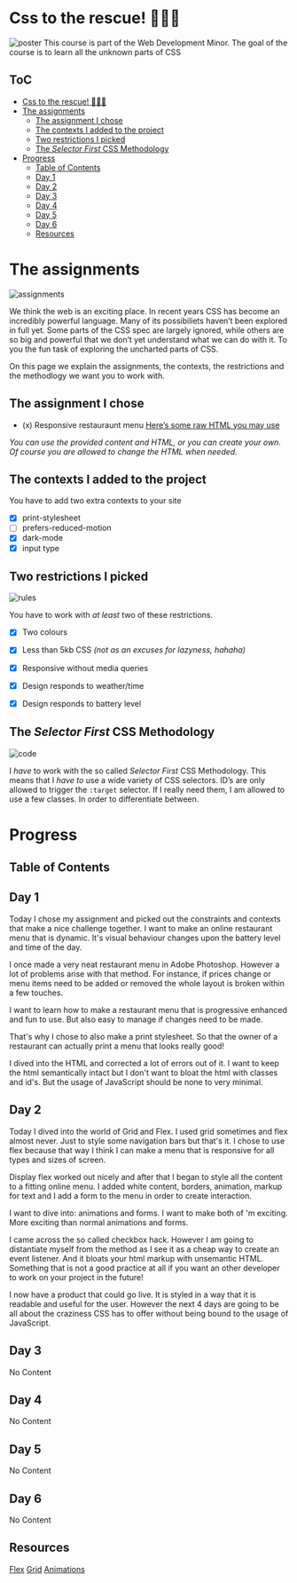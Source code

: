 
# Css to the rescue! 🦸🏼‍♂️
![poster](https://github.com/robert-hoekstra/css-to-the-rescue-1920/blob/master/images/poster.jpeg?raw=true)
 This course is part of the Web Development Minor.
 The goal of the course is to learn all the unknown parts of CSS

## ToC
- [Css to the rescue! 🦸🏼‍♂️](#css-to-the-rescue---------)
- [The assignments](#the-assignments)
  * [The assignment I chose](#the-assignment-i-chose)
  * [The contexts I added to the project](#the-contexts-i-added-to-the-project)
  * [Two restrictions I picked](#two-restrictions-i-picked)
  * [The *Selector First* CSS Methodology](#the--selector-first--css-methodology)
- [Progress](#progress)
  * [Table of Contents](#table-of-contents)
  * [Day 1](#day-1)
  * [Day 2](#day-2)
  * [Day 3](#day-3)
  * [Day 4](#day-4)
  * [Day 5](#day-5)
  * [Day 6](#day-6)
  * [Resources](#resources)

# The assignments
![assignments](https://github.com/robert-hoekstra/css-to-the-rescue-1920/blob/master/images/assignment.jpg?raw=true)

We think the web is an exciting place. In recent years CSS has become an incredibly powerful language. Many of its possibiliets haven’t been explored in full yet. Some parts of the CSS spec are largely ignored, while others are so big and powerful that we don’t yet understand what we can do with it. To you the fun task of exploring the uncharted parts of CSS.

On this page we explain the assignments, the contexts, the restrictions and the methodlogy we want you to work with.

## The assignment I chose

- (x) Responsive restauraunt menu [Here’s some raw HTML you may use](../assignments/menu.html)

_You can use the provided content and HTML, or you can create your own. Of course you are allowed to change the HTML when needed._

## The contexts I added to the project

You have to add two extra contexts to your site

- [x] print-stylesheet
- [ ] prefers-reduced-motion
- [x] dark-mode
- [x] input type

## Two restrictions I picked
![rules](https://github.com/robert-hoekstra/css-to-the-rescue-1920/blob/master/images/rules.jpg?raw=true)

You have to work with _at least_ two of these restrictions.

- [x] Two colours
- [x] Less than 5kb CSS *(not as an excuses for lazyness, hahaha)*
- [x] Responsive without media queries
- [x] Design responds to weather/time 
- [x] Design responds to battery level



## The *Selector First* CSS Methodology
![code](https://github.com/robert-hoekstra/css-to-the-rescue-1920/blob/master/images/code.jpg?raw=true)

I _have_ to work with the so called *Selector First* CSS Methodology. This means that I _have to_ use a wide variety of CSS selectors. ID’s are only allowed to trigger the `:target` selector. If I really need them, I am allowed to use a few classes. In order to differentiate between.

# Progress

## Table of Contents

## Day 1
Today I chose my assignment and picked out the constraints and contexts that make a nice challenge together. I want to make an online restaurant menu that is dynamic. It's visual behaviour changes upon the battery level and time of the day.

I once made a very neat restaurant menu in Adobe Photoshop. However a lot of problems arise with that method. For instance, if prices change or menu items need to be added or removed the whole layout is broken within a few touches.

I want to learn how to make a restaurant menu that is progressive enhanced and fun to use. But also easy to manage if changes need to be made.

That's why I chose to also make a print stylesheet. So that the owner of a restaurant can actually print a menu that looks really good!

I dived into the HTML and corrected a lot of errors out of it. I want to keep the html semantically intact but I don't want to bloat the html with classes and id's. But the usage of JavaScript should be none to very minimal.

## Day 2
Today I dived into the world of Grid and Flex. I used grid sometimes and flex almost never. Just to style some navigation bars but that's it. I chose to use flex because that way I think I can make a menu that is responsive for all types and sizes of screen.

Display flex worked out nicely and after that I began to style all the content to a fitting online menu. I added white content, borders, animation, markup for text and I add a form to the menu in order to create interaction.

I want to dive into: animations and forms. I want to make both of 'm exciting. More exciting than normal animations and forms.

I came across the so called checkbox hack. However I am going to distantiate myself from the method as I see it as a cheap way to create an event listener. And it bloats your html markup with unsemantic HTML. Something that is not a good practice at all if you want an other developer to work on your project in the future!

I now have a product that could go live. It is styled in a way that it is readable and useful for the user. However the next 4 days are going to be all about the craziness CSS has to offer without being bound to the usage of JavaScript.


## Day 3
No Content 
## Day 4
No Content
## Day 5
No Content
## Day 6
No Content

## Resources
[Flex](https://css-tricks.com/snippets/css/a-guide-to-flexbox/)
[Grid](https://css-tricks.com/snippets/css/complete-guide-grid/)
[Animations](https://developer.mozilla.org/en-US/docs/Web/CSS/CSS_Animations/Using_CSS_animations)
